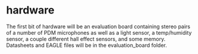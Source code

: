 # hardware
The first bit of hardware will be an evaluation board containing stereo pairs of a number of PDM microphones as well as a light sensor, a temp/humidity sensor, a couple different hall effect sensors, and some memory. Datasheets and EAGLE files will be in the evaluation_board folder.
